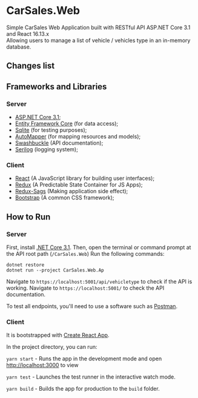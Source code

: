 # CarSales.Web

Simple CarSales Web Application built with RESTful API ASP.NET Core 3.1 and React 16.13.x <br />
Allowing users to manage a list of vehicle / vehicles type in an in-memory database.

## Changes list

## Frameworks and Libraries

### Server

- [ASP.NET Core 3.1](https://dotnet.microsoft.com/download/dotnet-core);
- [Entity Framework Core](https://docs.microsoft.com/en-us/ef/core/) (for data access);
- [Sqlite](https://docs.microsoft.com/en-us/dotnet/standard/data/sqlite/?tabs=netcore-cli) (for testing purposes);
- [AutoMapper](https://automapper.org/) (for mapping resources and models);
- [Swashbuckle](https://github.com/domaindrivendev/Swashbuckle) (API documentation);
- [Serilog](https://github.com/serilog/serilog-aspnetcore) (logging system);

### Client

- [React](https://reactjs.org) (A JavaScript library for building user interfaces);
- [Redux](https://redux.js.org) (A Predictable State Container for JS Apps);
- [Redux-Sags](https://redux-saga.js.org) (Making application side effect);
- [Bootstrap](https://getbootstrap.com) (A common CSS framework);

## How to Run

### Server

First, install [.NET Core 3.1](https://dotnet.microsoft.com/download/dotnet-core/). 
Then, open the terminal or command prompt at the API root path (```/CarSales.Web```) 
Run the following commands:

```
dotnet restore
dotnet run --project CarSales.Web.Ap
```

Navigate to ```https://localhost:5001/api/vehicletype``` to check if the API is working. 
Navigate to ```https://localhost:5001/``` to check the API documentation.

To test all endpoints, you'll need to use a software such as [Postman](https://www.getpostman.com/).

### Client

It is bootstrapped with [Create React App](https://github.com/facebook/create-react-app).

In the project directory, you can run:

`yarn start` - Runs the app in the development mode and open [http://localhost:3000](http://localhost:3000) to view

`yarn test` - Launches the test runner in the interactive watch mode.

`yarn build` - Builds the app for production to the `build` folder.
